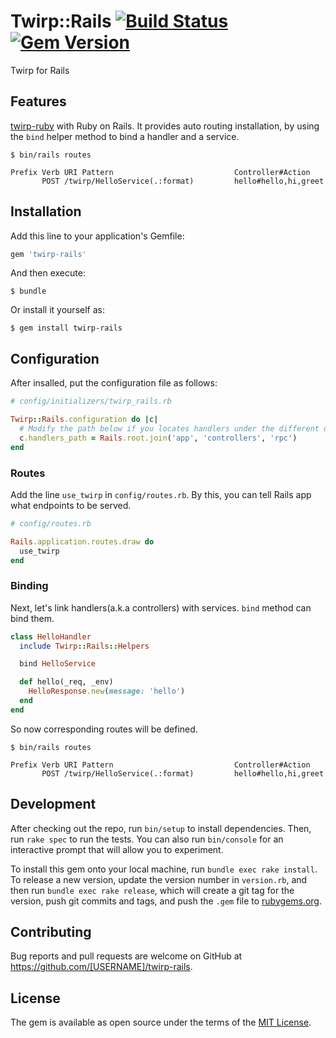 # Twirp::Rails [![Build Status](https://travis-ci.org/nikushi/twirp-rails.svg?branch=master)](https://travis-ci.org/nikushi/twirp-rails) [![Gem Version](https://badge.fury.io/rb/twirp-rails.svg)](https://badge.fury.io/rb/twirp-rails)

Twirp for Rails

## Features

[twirp-ruby](https://github.com/twitchtv/twirp-ruby) with Ruby on Rails. It provides auto routing installation, by using the `bind` helper method to bind a handler and a service.

```
$ bin/rails routes

Prefix Verb URI Pattern                           Controller#Action
       POST /twirp/HelloService(.:format)         hello#hello,hi,greet
```

## Installation

Add this line to your application's Gemfile:

```ruby
gem 'twirp-rails'
```

And then execute:

    $ bundle

Or install it yourself as:

    $ gem install twirp-rails

## Configuration

After insalled, put the configuration file as follows:

```ruby
# config/initializers/twirp_rails.rb

Twirp::Rails.configuration do |c|
  # Modify the path below if you locates handlers under the different directory.
  c.handlers_path = Rails.root.join('app', 'controllers', 'rpc')
end
```

### Routes

Add the line `use_twirp` in `config/routes.rb`.  By this, you can tell Rails app what endpoints to be served.

```ruby
# config/routes.rb

Rails.application.routes.draw do
  use_twirp
end
```

### Binding

Next, let's link handlers(a.k.a controllers) with services. `bind` method can bind them.

```ruby
class HelloHandler
  include Twirp::Rails::Helpers

  bind HelloService

  def hello(_req, _env)
    HelloResponse.new(message: 'hello')
  end
end
```

So now corresponding routes will be defined.

```
$ bin/rails routes

Prefix Verb URI Pattern                           Controller#Action
       POST /twirp/HelloService(.:format)         hello#hello,hi,greet
```

## Development

After checking out the repo, run `bin/setup` to install dependencies. Then, run `rake spec` to run the tests. You can also run `bin/console` for an interactive prompt that will allow you to experiment.

To install this gem onto your local machine, run `bundle exec rake install`. To release a new version, update the version number in `version.rb`, and then run `bundle exec rake release`, which will create a git tag for the version, push git commits and tags, and push the `.gem` file to [rubygems.org](https://rubygems.org).

## Contributing

Bug reports and pull requests are welcome on GitHub at https://github.com/[USERNAME]/twirp-rails.

## License

The gem is available as open source under the terms of the [MIT License](https://opensource.org/licenses/MIT).
